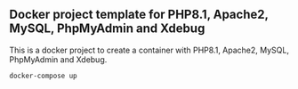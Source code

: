 ## Docker project template for PHP8.1, Apache2, MySQL, PhpMyAdmin and Xdebug

This is a docker project to create a container with PHP8.1, Apache2, MySQL, PhpMyAdmin and Xdebug.


    docker-compose up
